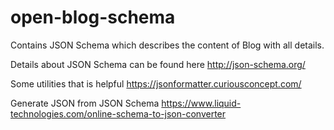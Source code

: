 # open-blog-schema
Contains JSON Schema which describes the content of Blog with all details.

Details about JSON Schema can be found here
http://json-schema.org/

Some utilities that is helpful
https://jsonformatter.curiousconcept.com/

Generate JSON from JSON Schema
https://www.liquid-technologies.com/online-schema-to-json-converter